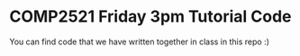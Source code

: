 # COMP2521 Friday 3pm Tutorial Code
You can find code that we have written together in class in this repo :)
